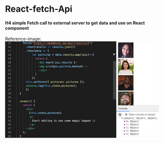 # React-fetch-Api
#### H4 simple Fetch call to external server to get data and use on React component
Reference-image:
![image](https://github.com/MrExpert/React-fetch-Api/blob/master/screenshot1.png)
